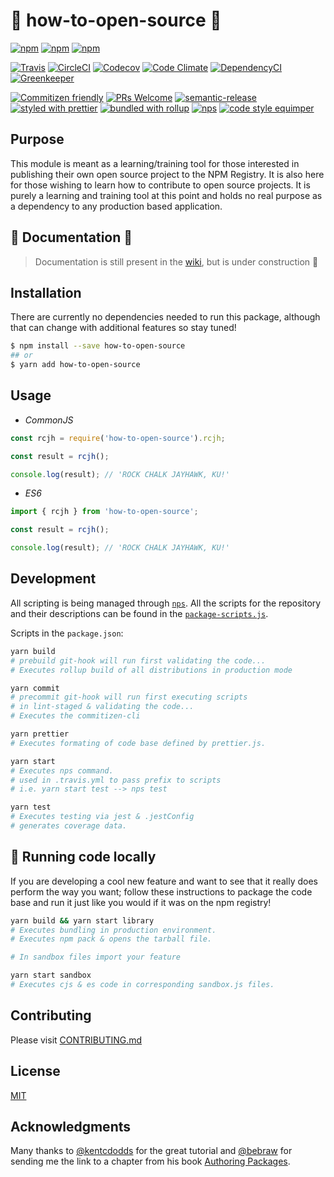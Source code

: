 # :tada: how-to-open-source :tada:

[![npm](https://img.shields.io/npm/v/how-to-open-source.svg?style=flat-square)](https://www.npmjs.com/package/how-to-open-source)
[![npm](https://img.shields.io/npm/l/how-to-open-source.svg?style=flat-square)](https://www.npmjs.com/package/how-to-open-source)
[![npm](https://img.shields.io/npm/dt/how-to-open-source.svg?style=flat-square)](https://www.npmjs.com/package/how-to-open-source)

[![Travis](https://img.shields.io/travis/rockchalkwushock/how-to-open-source.svg?branch=master&style=flat-square)](https://travis-ci.org/rockchalkwushock/how-to-open-source)
[![CircleCI](https://img.shields.io/circleci/project/github/rockchalkwushock/how-to-open-source.svg?style=flat-square)](https://circleci.com/gh/rockchalkwushock/how-to-open-source)
[![Codecov](https://img.shields.io/codecov/c/github/rockchalkwushock/how-to-open-source.svg?style=flat-square)](https://codecov.io/gh/rockchalkwushock/how-to-open-source)
[![Code Climate](https://img.shields.io/codeclimate/github/rockchalkwushock/how-to-open-source/badges/gpa.svg?style=flat-square)](https://codeclimate.com/github/rockchalkwushock/how-to-open-source)
[![DependencyCI](https://dependencyci.com/github/rockchalkwushock/how-to-open-source/badge?style=flat-square)](https://dependencyci.com/github/rockchalkwushock/how-to-open-source/builds/1)
[![Greenkeeper](https://img.shields.io/badge/Greenkeeper-enabled-brightgreen.svg?style=flat-square)](https://greenkeeper.io/)

[![Commitizen friendly](https://img.shields.io/badge/commitizen-friendly-brightgreen.svg?style=flat-square)](http://commitizen.github.io/cz-cli/)
[![PRs Welcome](https://img.shields.io/badge/PRs-welcome-brightgreen.svg?style=flat-square)](https://github.com/rockchalkwushock/how-to-open-source/pulls)
[![semantic-release](https://img.shields.io/badge/%20%20%F0%9F%93%A6%F0%9F%9A%80-semantic--release-e10079.svg?style=flat-square)](https://github.com/semantic-release/semantic-release)
[![styled with prettier](https://img.shields.io/badge/styled_with-prettier-ff69b4.svg?style=flat-square)](https://github.com/prettier/prettier)
[![bundled with rollup](https://img.shields.io/badge/bundled%20with-rollup-orange.svg?style=flat-square)](https://github.com/rollup/rollup)
[![nps](https://img.shields.io/badge/scripts%20run%20with-nps-blue.svg?style=flat-square)](https://github.com/kentcdodds/nps)
[![code style equimper](https://img.shields.io/badge/code%20style-equimper-blue.svg?style=flat-square)](https://github.com/EQuimper/eslint-config-equimper)

## Purpose

This module is meant as a learning/training tool for those interested in publishing their own open source project to the NPM Registry. It is also here for those wishing to learn how to contribute to open source projects. It is purely a learning and training tool at this point and holds no real purpose as a dependency to any production based application.

## :notebook: Documentation :notebook:

> Documentation is still present in the [wiki](https://github.com/rockchalkwushock/how-to-open-source/wiki), but is under construction :100:

## Installation

There are currently no dependencies needed to run this package, although that can change with additional features so stay tuned!

```bash
$ npm install --save how-to-open-source
## or
$ yarn add how-to-open-source
```

## Usage

* _CommonJS_

```javascript
const rcjh = require('how-to-open-source').rcjh;

const result = rcjh();

console.log(result); // 'ROCK CHALK JAYHAWK, KU!'
```

* _ES6_

```javascript
import { rcjh } from 'how-to-open-source';

const result = rcjh();

console.log(result); // 'ROCK CHALK JAYHAWK, KU!'
```

## Development

All scripting is being managed through [`nps`](https://github.com/kentcdodds/nps). All the scripts for the repository and their descriptions can be found in the [`package-scripts.js`](https://github.com/rockchalkwushock/how-to-open-source/blob/master/package-scripts.js).

Scripts in the `package.json`:

```bash
yarn build
# prebuild git-hook will run first validating the code...
# Executes rollup build of all distributions in production mode

yarn commit
# precommit git-hook will run first executing scripts
# in lint-staged & validating the code...
# Executes the commitizen-cli

yarn prettier
# Executes formating of code base defined by prettier.js.

yarn start
# Executes nps command.
# used in .travis.yml to pass prefix to scripts
# i.e. yarn start test --> nps test

yarn test
# Executes testing via jest & .jestConfig
# generates coverage data.
```

## :running: Running code locally

If you are developing a cool new feature and want to see that it really does perform the way you want; follow these instructions to package the code base and run it just like you would if it was on the npm registry!

```bash
yarn build && yarn start library
# Executes bundling in production environment.
# Executes npm pack & opens the tarball file.

# In sandbox files import your feature

yarn start sandbox
# Executes cjs & es code in corresponding sandbox.js files.
```

## Contributing

Please visit [CONTRIBUTING.md](https://github.com/rockchalkwushock/how-to-open-source/blob/master/CONTRIBUTING.md)

## License

[MIT](https://github.com/rockchalkwushock/how-to-open-source/blob/master/LICENSE)

## Acknowledgments

Many thanks to [@kentcdodds](https://github.com/kentcdodds) for the great tutorial and [@bebraw](https://github.com/bebraw) for sending me the link to a chapter from his book [Authoring Packages](https://survivejs.com/webpack/packages/authoring/).
